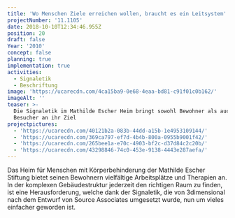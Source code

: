 ```yaml
---
title: 'Wo Menschen Ziele erreichen wollen, braucht es ein Leitsystem'
projectNumber: '11.1105'
date: 2018-10-10T12:34:46.955Z
position: 20
draft: false
Year: '2010'
concept: false
planning: true
implementation: true
activities:
  - Signaletik
  - Beschriftung
image: 'https://ucarecdn.com/4ca15ba9-0e68-4eaa-bd81-c91f01c0b162/'
imageAlt: ''
teaser: >-
  Die Signaletik im Mathilde Escher Heim bringt sowohl Bewohner als auch
  Besucher an ihr Ziel
projectpictures:
  - 'https://ucarecdn.com/40121b2a-083b-44dd-a15b-1e4953109144/'
  - 'https://ucarecdn.com/369ca797-ef7d-4b4b-800a-0955b9001f42/'
  - 'https://ucarecdn.com/265bee1a-e70c-4903-bf2c-d37d84c2c20b/'
  - 'https://ucarecdn.com/43298846-74c0-453e-9138-4443e287aefa/'
---
```

Das Heim für Menschen mit Körperbehinderung der Mathilde Escher Stiftung bietet seinen Bewohnern vielfältige Arbeitsplätze und Therapien an. In der komplexen Gebäudestruktur jederzeit den richtigen Raum zu finden, ist eine Herausforderung, welche dank der Signaletik, die von 3dimensional nach dem Entwurf von Source Associates umgesetzt wurde, nun um vieles einfacher geworden ist.

